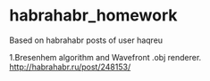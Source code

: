 # habrahabr_homework



Based on habrahabr posts of user haqreu


1.Bresenhem algorithm and Wavefront .obj renderer.
http://habrahabr.ru/post/248153/
